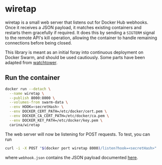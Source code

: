 wiretap
=======

wiretap is a small web server that listens out for Docker Hub webhooks. Once it receives a JSON payload, it matches existing containers and restarts them gracefully if required. It does this by sending a ``SIGTERM`` signal to the remote API's kill operation, allowing the container to handle remaining connections before being closed.

This library is meant as an initial foray into continuous deployment on Docker Swarm, and should be used cautiously. Some parts have been adapted from [watchtower](https://github.com/getcarina/watchtower).

## Run the container

```bash
docker run --detach \
  --name wiretap \
  --publish 8000:8000 \
  --volumes-from swarm-data \
  --env HOOK=<secretHash> \
  --env DOCKER_CERT_PATH=/etc/docker/cert.pem \
  --env DOCKER_CA_CERT_PATH=/etc/docker/ca.pem \
  --env DOCKER_KEY_PATH=/etc/docker/key.pem \
  carina/wiretap
```

The web server will now be listening for POST requests. To test, you can run

```bash
curl -i -X POST "$(docker port wiretap 8000)/listen?hook=<secretHash>" --data "@webhook.json"
```

where ``webhook.json`` contains the JSON payload documented [here](https://docs.docker.com/docker-hub/webhooks/).
